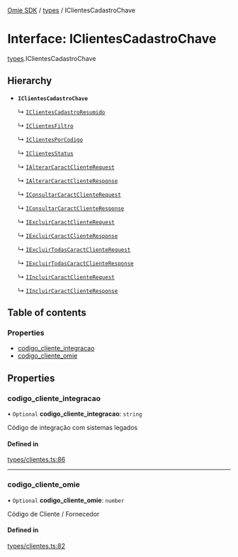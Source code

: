 [Omie SDK](../README.md) / [types](../modules/types.md) / IClientesCadastroChave

# Interface: IClientesCadastroChave

[types](../modules/types.md).IClientesCadastroChave

## Hierarchy

- **`IClientesCadastroChave`**

  ↳ [`IClientesCadastroResumido`](types.IClientesCadastroResumido.md)

  ↳ [`IClientesFiltro`](types.IClientesFiltro.md)

  ↳ [`IClientesPorCodigo`](types.IClientesPorCodigo.md)

  ↳ [`IClientesStatus`](types.IClientesStatus.md)

  ↳ [`IAlterarCaractClienteRequest`](types.IAlterarCaractClienteRequest.md)

  ↳ [`IAlterarCaractClienteResponse`](types.IAlterarCaractClienteResponse.md)

  ↳ [`IConsultarCaractClienteRequest`](types.IConsultarCaractClienteRequest.md)

  ↳ [`IConsultarCaractClienteResponse`](types.IConsultarCaractClienteResponse.md)

  ↳ [`IExcluirCaractClienteRequest`](types.IExcluirCaractClienteRequest.md)

  ↳ [`IExcluirCaractClienteResponse`](types.IExcluirCaractClienteResponse.md)

  ↳ [`IExcluirTodasCaractClienteRequest`](types.IExcluirTodasCaractClienteRequest.md)

  ↳ [`IExcluirTodasCaractClienteResponse`](types.IExcluirTodasCaractClienteResponse.md)

  ↳ [`IIncluirCaractClienteRequest`](types.IIncluirCaractClienteRequest.md)

  ↳ [`IIncluirCaractClienteResponse`](types.IIncluirCaractClienteResponse.md)

## Table of contents

### Properties

- [codigo\_cliente\_integracao](types.IClientesCadastroChave.md#codigo_cliente_integracao)
- [codigo\_cliente\_omie](types.IClientesCadastroChave.md#codigo_cliente_omie)

## Properties

### codigo\_cliente\_integracao

• `Optional` **codigo\_cliente\_integracao**: `string`

Código de integração com sistemas legados

#### Defined in

[types/clientes.ts:86](https://github.com/lucas-bogos/omie-sdk/blob/96c014c/src/types/clientes.ts#L86)

___

### codigo\_cliente\_omie

• `Optional` **codigo\_cliente\_omie**: `number`

Código de Cliente / Fornecedor

#### Defined in

[types/clientes.ts:82](https://github.com/lucas-bogos/omie-sdk/blob/96c014c/src/types/clientes.ts#L82)
